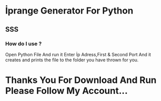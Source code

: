 # İprange Generator For Python

## SSS

### How do I use ?

Open Python File And run it Enter İp Adress,First & Second Port And it creates and prints the file to the folder you have thrown for you.

# Thanks You For Download And Run Please Follow My Account...
